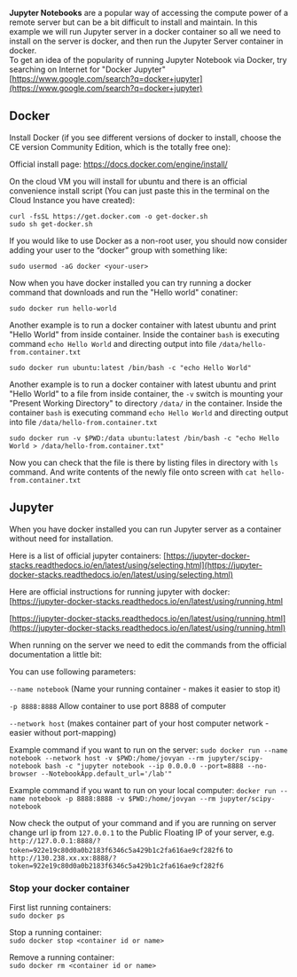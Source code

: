 **Jupyter Notebooks** are a popular way of accessing the compute power of a remote server but can be a bit difficult to install and maintain. In this example we will run Jupyter server in a docker container so all we need to install on the server is docker, and then run the Jupyter Server container in docker.<br>
To get an idea of the popularity of running Jupyter Notebook via Docker, try searching on Internet for "Docker Jupyter" [https://www.google.com/search?q=docker+jupyter](https://www.google.com/search?q=docker+jupyter)

## Docker
Install Docker (if you see different versions of docker to install, choose the CE version Community Edition, which is the totally free one):

Official install page:
https://docs.docker.com/engine/install/

On the cloud VM you will install for ubuntu and there is an official convenience install script (You can just paste this in the terminal on the Cloud Instance you have created):

    curl -fsSL https://get.docker.com -o get-docker.sh
    sudo sh get-docker.sh

If you would like to use Docker as a non-root user, you should now consider adding your user to the “docker” group with something like:
    
    sudo usermod -aG docker <your-user>

Now when you have docker installed you can try running a docker command that downloads and run the "Hello world" conatiner:

    sudo docker run hello-world
    
    
Another example is to run a docker container with latest ubuntu and print "Hello World" from inside container. Inside the container `bash` is executing command `echo Hello World` and directing output into file `/data/hello-from.container.txt`

    sudo docker run ubuntu:latest /bin/bash -c "echo Hello World"
    
Another example is to run a docker container with latest ubuntu and print "Hello World" to a file from inside container, the `-v` switch is mounting your "Present Working Directory" to directory `/data/` in the container. Inside the container `bash` is executing command `echo Hello World` and directing output into file `/data/hello-from.container.txt`

    sudo docker run -v $PWD:/data ubuntu:latest /bin/bash -c "echo Hello World > /data/hello-from.container.txt"

Now you can check that the file is there by listing files in directory with `ls` command. And write contents of the newly file onto screen with `cat hello-from.container.txt`


## Jupyter
When you have docker installed you can run Jupyter server as a container without need for installation.

Here is a list of official jupyter containers: [https://jupyter-docker-stacks.readthedocs.io/en/latest/using/selecting.html](https://jupyter-docker-stacks.readthedocs.io/en/latest/using/selecting.html)

Here are official instructions for running jupyter with docker: [https://jupyter-docker-stacks.readthedocs.io/en/latest/using/running.html

 [https://jupyter-docker-stacks.readthedocs.io/en/latest/using/running.html](https://jupyter-docker-stacks.readthedocs.io/en/latest/using/running.html)

When running on the server we need to edit the commands from the official documentation a little bit:

You can use following parameters:

`--name notebook` (Name your running container - makes it easier to stop it)

`-p 8888:8888` Allow container to use port 8888 of computer

`--network host` (makes container part of your host computer network - easier without port-mapping)


Example command if you want to run on the server: 
    `sudo docker run --name notebook --network host -v $PWD:/home/jovyan --rm jupyter/scipy-notebook bash -c "jupyter notebook --ip 0.0.0.0 --port=8888 --no-browser --NotebookApp.default_url='/lab'"` 

Example command if you want to run on your local computer:
    `docker run --name notebook -p 8888:8888 -v $PWD:/home/jovyan --rm jupyter/scipy-notebook`

Now check the output of your command and if you are running on server change url ip from `127.0.0.1` to the Public Floating IP of your server, e.g. `http://127.0.0.1:8888/?token=922e19c80d0a0b2183f6346c5a429b1c2fa616ae9cf282f6` to `http://130.238.xx.xx:8888/?token=922e19c80d0a0b2183f6346c5a429b1c2fa616ae9cf282f6`


### Stop your docker container

First list running containers:<br>
`sudo docker ps`

Stop a running container:<br>
`sudo docker stop <container id or name>`

Remove a running container:<br>
`sudo docker rm <container id or name>`






